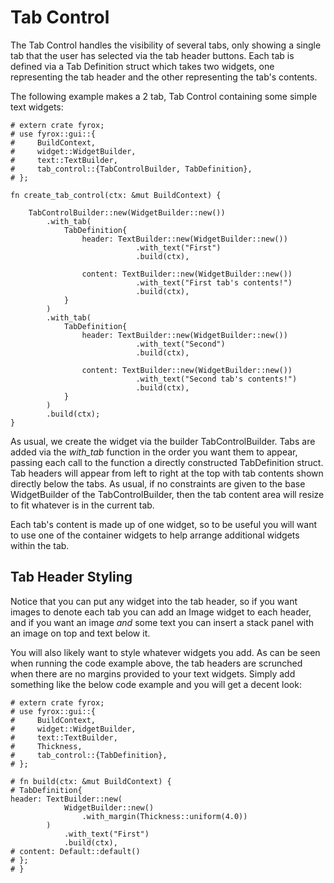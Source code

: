 # Tab Control

The Tab Control handles the visibility of several tabs, only showing a single tab that the user has selected via the 
tab header buttons. Each tab is defined via a Tab Definition struct which takes two widgets, one representing the tab
header and the other representing the tab's contents.

The following example makes a 2 tab, Tab Control containing some simple text widgets:

```rust,no_run
# extern crate fyrox;
# use fyrox::gui::{
#     BuildContext,
#     widget::WidgetBuilder,
#     text::TextBuilder,
#     tab_control::{TabControlBuilder, TabDefinition},
# };

fn create_tab_control(ctx: &mut BuildContext) {

    TabControlBuilder::new(WidgetBuilder::new())
        .with_tab(
            TabDefinition{
                header: TextBuilder::new(WidgetBuilder::new())
                            .with_text("First")
                            .build(ctx),
                            
                content: TextBuilder::new(WidgetBuilder::new())
                            .with_text("First tab's contents!")
                            .build(ctx),
            }
        )
        .with_tab(
            TabDefinition{
                header: TextBuilder::new(WidgetBuilder::new())
                            .with_text("Second")
                            .build(ctx),
                            
                content: TextBuilder::new(WidgetBuilder::new())
                            .with_text("Second tab's contents!")
                            .build(ctx),
            }
        )
        .build(ctx);
}
```

As usual, we create the widget via the builder TabControlBuilder. Tabs are added via the *with_tab* function in the 
order you want them to appear, passing each call to the function a directly constructed TabDefinition struct. Tab 
headers will appear from left to right at the top with tab contents shown directly below the tabs. As usual, if no 
constraints are given to the base WidgetBuilder of the TabControlBuilder, then the tab content area will resize to fit
whatever is in the current tab.

Each tab's content is made up of one widget, so to be useful you will want to use one of the container widgets to help 
arrange additional widgets within the tab.

## Tab Header Styling

Notice that you can put any widget into the tab header, so if you want images to denote each tab you can add an Image
widget to each header, and if you want an image *and* some text you can insert a stack panel with an image on top and 
text below it. 

You will also likely want to style whatever widgets you add. As can be seen when running the code example above, the 
tab headers are scrunched when there are no margins provided to your text widgets. Simply add something like the below 
code example and you will get a decent look:

```rust,no_run
# extern crate fyrox;
# use fyrox::gui::{
#     BuildContext,
#     widget::WidgetBuilder,
#     text::TextBuilder,
#     Thickness, 
#     tab_control::{TabDefinition},
# };

# fn build(ctx: &mut BuildContext) {
# TabDefinition{
header: TextBuilder::new(
            WidgetBuilder::new()
                .with_margin(Thickness::uniform(4.0))
        )
            .with_text("First")
            .build(ctx),
# content: Default::default()
# };
# }

```






